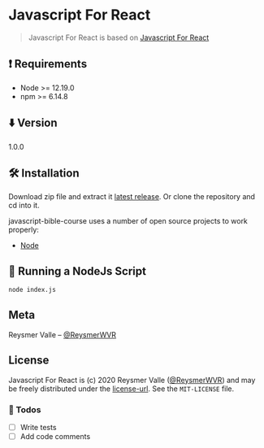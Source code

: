 # Javascript For React

> Javascript For React is based on [Javascript For React](https://github.com/LeonidasEsteban/curso-javascript-react)

## ❗️ Requirements

- Node >= 12.19.0
- npm >= 6.14.8

## ⬇️ Version

1.0.0

## 🛠 Installation

Download zip file and extract it [latest release](https://github.com/reysmerwvr/javascript-bible-course). Or clone the repository and cd into it.

javascript-bible-course uses a number of open source projects to work properly:

- [Node]

## 🚀 Running a NodeJs Script

```sh
node index.js
```

## Meta

Reysmer Valle – [@ReysmerWVR]

## License

Javascript For React is (c) 2020 Reysmer Valle ([@ReysmerWVR]) and may be freely distributed under the [license-url](LICENSE). See the `MIT-LICENSE` file.

### 📝 Todos

- [ ] Write tests
- [ ] Add code comments

[//]: # (These are reference links used in the body of this note and get stripped out when the markdown processor does
its job. There is no need to format nicely because it shouldn't be seen. Thanks SO - http://stackoverflow.com/questions/4823468/store-comments-in-markdown-syntax)

   [Node]: <https://nodejs.org/en/>
   [@ReysmerWVR]: <http://twitter.com/ReysmerWVR>

